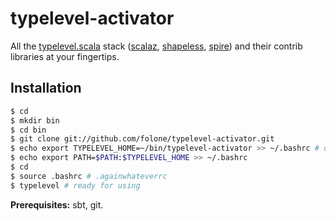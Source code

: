 typelevel-activator
===================

All the [typelevel.scala](http://typelevel.org/) stack ([scalaz](https://github.com/scalaz/scalaz), [shapeless](https://github.com/milessabin/shapeless), [spire](https://github.com/non/spire)) and their contrib libraries at your fingertips.

Installation
------------

```sh
$ cd
$ mkdir bin
$ cd bin
$ git clone git://github.com/folone/typelevel-activator.git
$ echo export TYPELEVEL_HOME=~/bin/typelevel-activator >> ~/.bashrc # or .zshrc or .whateveryouareusingrc
$ echo export PATH=$PATH:$TYPELEVEL_HOME >> ~/.bashrc
$ cd
$ source .bashrc # .againwhateverrc
$ typelevel # ready for using
```

**Prerequisites:** sbt, git.

